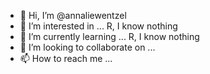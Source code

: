 - 👋 Hi, I’m @annaliewentzel
- 👀 I’m interested in ... R, I know nothing
- 🌱 I’m currently learning ... R, I know nothing
- 💞️ I’m looking to collaborate on ...
- 📫 How to reach me ...

<!---
annaliewentzel/annaliewentzel is a ✨ special ✨ repository because its `README.md` (this file) appears on your GitHub profile.
You can click the Preview link to take a look at your changes.
--->

